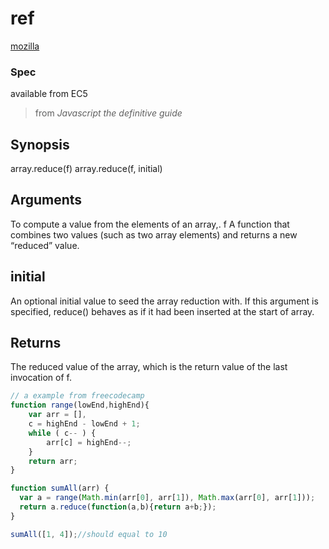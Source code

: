 # ref
[mozilla](https://developer.mozilla.org/en-US/docs/Web/JavaScript/Reference/Global_Objects/Array/Reduce)
### Spec
available from EC5

> from *Javascript the definitive guide*
## Synopsis
array.reduce(f)
array.reduce(f, initial)
## Arguments
To compute a value from the elements of an array,.
f
A function that combines two values (such as two array elements) and returns a new “reduced” value.
## initial
An optional initial value to seed the array reduction with. If this argument is specified, reduce() behaves as if it had been inserted at the start of array.
## Returns
The reduced value of the array, which is the return value of the last invocation of f.

```js
// a example from freecodecamp
function range(lowEnd,highEnd){
    var arr = [],
    c = highEnd - lowEnd + 1;
    while ( c-- ) {
        arr[c] = highEnd--;
    }
    return arr;
}

function sumAll(arr) {
  var a = range(Math.min(arr[0], arr[1]), Math.max(arr[0], arr[1]));
  return a.reduce(function(a,b){return a+b;});
}

sumAll([1, 4]);//should equal to 10
```
